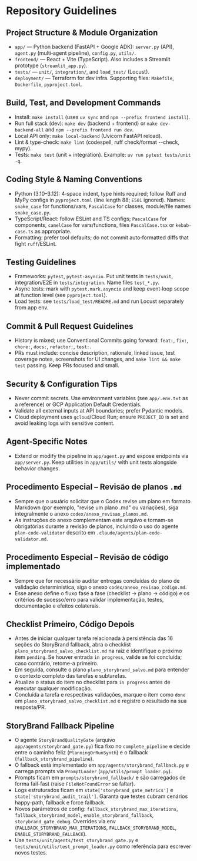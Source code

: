 # Repository Guidelines

## Project Structure & Module Organization
- `app/` — Python backend (FastAPI + Google ADK): `server.py` (API), `agent.py` (multi‑agent pipeline), `config.py`, `utils/`.
- `frontend/` — React + Vite (TypeScript). Also includes a Streamlit prototype (`streamlit_app.py`).
- `tests/` — `unit/`, `integration/`, and `load_test/` (Locust).
- `deployment/` — Terraform for dev infra. Supporting files: `Makefile`, `Dockerfile`, `pyproject.toml`.

## Build, Test, and Development Commands
- Install: `make install` (uses `uv sync` and `npm --prefix frontend install`).
- Run full stack (dev): `make dev` (backend + frontend) or `make dev-backend-all` and `npm --prefix frontend run dev`.
- Local API only: `make local-backend` (Uvicorn FastAPI reload).
- Lint & type-check: `make lint` (codespell, ruff check/format --check, mypy).
- Tests: `make test` (unit + integration). Example: `uv run pytest tests/unit -q`.

## Coding Style & Naming Conventions
- Python (3.10–3.12): 4‑space indent, type hints required; follow Ruff and MyPy configs in `pyproject.toml` (line length 88; `E501` ignored). Names: `snake_case` for functions/vars, `PascalCase` for classes, module/file names `snake_case.py`.
- TypeScript/React: follow ESLint and TS configs; `PascalCase` for components, `camelCase` for vars/functions, files `PascalCase.tsx` or `kebab-case.ts` as appropriate.
- Formatting: prefer tool defaults; do not commit auto‑formatted diffs that fight `ruff`/ESLint.

## Testing Guidelines
- Frameworks: `pytest`, `pytest-asyncio`. Put unit tests in `tests/unit`, integration/E2E in `tests/integration`. Name files `test_*.py`.
- Async tests: mark with `pytest.mark.asyncio` and keep event‑loop scope at function level (see `pyproject.toml`).
- Load tests: see `tests/load_test/README.md` and run Locust separately from app env.

## Commit & Pull Request Guidelines
- History is mixed; use Conventional Commits going forward: `feat:`, `fix:`, `chore:`, `docs:`, `refactor:`, `test:`.
- PRs must include: concise description, rationale, linked issue, test coverage notes, screenshots for UI changes, and `make lint && make test` passing. Keep PRs focused and small.

## Security & Configuration Tips
- Never commit secrets. Use environment variables (see `app/.env.txt` as a reference) or GCP Application Default Credentials.
- Validate all external inputs at API boundaries; prefer Pydantic models.
- Cloud deployment uses `gcloud`/Cloud Run; ensure `PROJECT_ID` is set and avoid leaking logs with sensitive content.

## Agent‑Specific Notes
- Extend or modify the pipeline in `app/agent.py` and expose endpoints via `app/server.py`. Keep utilities in `app/utils/` with unit tests alongside behavior changes.

## Procedimento Especial – Revisão de planos `.md`
- Sempre que o usuário solicitar que o Codex revise um plano em formato Markdown (por exemplo, "revise um plano .md" ou variações), siga integralmente o anexo `codex/anexo_revisao_planos.md`.
- As instruções do anexo complementam este arquivo e tornam-se obrigatórias durante a revisão de planos, incluindo o uso do agente `plan-code-validator` descrito em `.claude/agents/plan-code-validator.md`.

## Procedimento Especial – Revisão de código implementado
- Sempre que for necessário auditar entregas concluídas do plano de validação determinística, siga o anexo `codex/anexo_revisao_codigo.md`.
- Esse anexo define o fluxo fase a fase (checklist → plano → código) e os critérios de sucesso/erro para validar implementação, testes, documentação e efeitos colaterais.

## Checklist Primeiro, Código Depois
- Antes de iniciar qualquer tarefa relacionada à persistência das 16 seções do StoryBrand fallback, abra o checklist `plano_storybrand_salvo_checklist.md` na raiz e identifique o próximo item `pending`. Se houver entrada `in progress`, valide se foi concluída; caso contrário, retome-a primeiro.
- Em seguida, consulte o plano `plano_storybrand_salvo.md` para entender o contexto completo das tarefas e subtarefas.
- Atualize o status do item no checklist para `in progress` antes de executar qualquer modificação.
- Concluída a tarefa e respectivas validações, marque o item como `done` em `plano_storybrand_salvo_checklist.md` e registre o resultado na sua resposta/PR.

## StoryBrand Fallback Pipeline
- O agente `StoryBrandQualityGate` (arquivo `app/agents/storybrand_gate.py`) fica fixo no `complete_pipeline` e decide entre o caminho feliz (`PlanningOrRunSynth`) e o fallback (`fallback_storybrand_pipeline`).
- O fallback está implementado em `app/agents/storybrand_fallback.py` e carrega prompts via `PromptLoader` (`app/utils/prompt_loader.py`).
- Prompts ficam em `prompts/storybrand_fallback/` e são carregados de forma fail-fast (raise `FileNotFoundError` se faltar).
- Logs estruturados ficam em `state['storybrand_gate_metrics']` e `state['storybrand_audit_trail']`. Garanta que testes cubram cenários happy-path, fallback e force fallback.
- Novos parâmetros de config: `fallback_storybrand_max_iterations`, `fallback_storybrand_model`, `enable_storybrand_fallback`, `storybrand_gate_debug`. Overrides via env (`FALLBACK_STORYBRAND_MAX_ITERATIONS`, `FALLBACK_STORYBRAND_MODEL`, `ENABLE_STORYBRAND_FALLBACK`).
- Use `tests/unit/agents/test_storybrand_gate.py` e `tests/unit/utils/test_prompt_loader.py` como referência para escrever novos testes.
